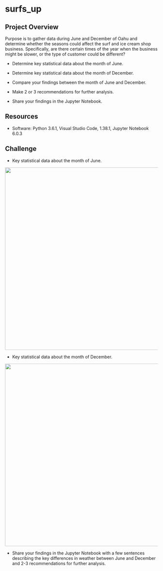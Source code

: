 # surfs_up
## Project Overview
Purpose is to gather data during June and December of Oahu and determine whether the seasons could affect the surf and ice cream shop business. Specifically, are there certain times of the year when the business might be slower, or the type of customer could be different?

- Determine key statistical data about the month of June.

- Determine key statistical data about the month of December.

- Compare your findings between the month of June and December.

- Make 2 or 3 recommendations for further analysis.

- Share your findings in the Jupyter Notebook.


## Resources
- Software: Python 3.6.1, Visual Studio Code, 1.38.1, Jupyter Notebook 6.0.3
## Challenge
-   Key statistical data about the month of June.
<img src="https://github.com/vrod237/surfs_up/blob/master/june.png" width="600">

-   Key statistical data about the month of December.
<img src="https://github.com/vrod237/surfs_up/blob/master/dec.png" width="600">

-   Share your findings in the Jupyter Notebook with a few sentences describing the key differences in weather between June and December and 2-3 recommendations for further analysis.
